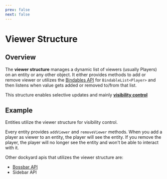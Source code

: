 ```yaml
---
prev: false
next: false
---
```


# Viewer Structure

## Overview

The **viewer structure** manages a dynamic list of viewers (usually Players) on an entity or any other object. It either provides methods to add or remove viewer or utilizes the [Bindables API](https://github.com/LukynkaCZE/kotlin-bindables) for `BindableList<Player>` and then listens when value gets added or removed to/from that list.

This structure enables selective updates and mainly **<u>visibility control</u>**

## Example

Entities utilize the viewer structure for visibility control.

Every entity provides `addViewer` and `removeViewer` methods.
When you add a player as viewer to an entity, the player will see the entity. If you remove the player, the player will no longer see the entity and won't be able to interact with it.

Other dockyard apis that utilizes the viewer structure are:
- [Bossbar API](/wiki/bossbar.md)
- Sidebar API